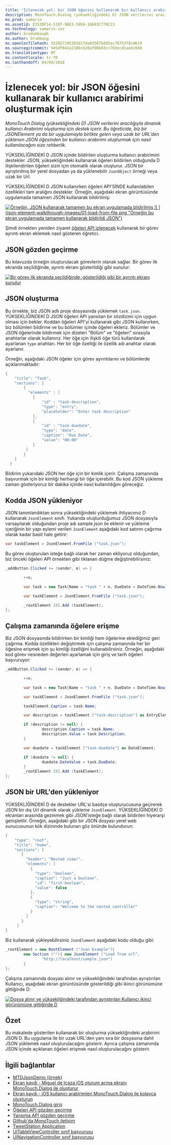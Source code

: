 ```yaml
---
title: 'İzlenecek yol: bir JSON öğesini kullanarak bir kullanıcı arabirimi oluşturmak için'
description: MonoTouch.Dialog (yüksekliğindeki D) JSON verilerini aracılığıyla dinamik kullanıcı Arabirimi oluşturma için destek içerir. Bu öğreticide, biz bir JSONElement ya da bir uygulamayla birlikte gelen veya uzak bir URL'den yüklenen JSON öğesinden bir kullanıcı arabirimi oluşturmak için nasıl kullanılacağını size rehberlik.
ms.prod: xamarin
ms.assetid: E353DF14-51D7-98E3-59EA-16683C770C23
ms.technology: xamarin-ios
author: bradumbaugh
ms.author: brumbaug
ms.openlocfilehash: 322857295383d17da03507bdd5ac78753f8c0619
ms.sourcegitcommit: 945df041e2180cb20af08b83cc703ecd1aedc6b0
ms.translationtype: MT
ms.contentlocale: tr-TR
ms.lasthandoff: 04/04/2018
---
```

# <a name="walkthrough-using-a-json-element-to-create-a-user-interface"></a>İzlenecek yol: bir JSON öğesini kullanarak bir kullanıcı arabirimi oluşturmak için

_MonoTouch.Dialog (yüksekliğindeki D) JSON verilerini aracılığıyla dinamik kullanıcı Arabirimi oluşturma için destek içerir. Bu öğreticide, biz bir JSONElement ya da bir uygulamayla birlikte gelen veya uzak bir URL'den yüklenen JSON öğesinden bir kullanıcı arabirimi oluşturmak için nasıl kullanılacağını size rehberlik._


YÜKSEKLİĞİNDEKİ D JSON içinde bildirilen oluşturma kullanıcı arabirimini destekler. JSON, yüksekliğindeki kullanarak öğeleri bildirilen olduğunda D ilişkilendirilen öğeleri sizin için otomatik olarak oluşturur. JSON bir ayrıştırılmış bir yerel dosyadan ya da yüklenebilir `JsonObject` örneği veya uzak bir Url.

YÜKSEKLİĞİNDEKİ D JSON kullanırken öğeleri API'SİNDE kullanılabilen özellikleri tam aralığını destekler. Örneğin, aşağıdaki ekran görüntüsünde uygulamada tamamen JSON kullanarak bildirilmiş:

[![](json-element-walkthrough-images/01-load-from-file.png "Örneğin, JSON kullanarak tamamen bu ekran uygulamada bildirilmiş") ](json-element-walkthrough-images/01-load-from-file.png#lightbox) [ ![ ] (json-element-walkthrough-images/01-load-from-file.png "Örneğin bu ekran uygulamada tamamen kullanarak bildirildi JSON")](json-element-walkthrough-images/01-load-from-file.png#lightbox)

Şimdi örnekten yeniden ziyaret [öğeleri API izlenecek](~/ios/user-interface/monotouch.dialog/elements-api-walkthrough.md) kullanarak bir görev ayrıntı ekran eklemek nasıl gösteren öğretici.

## <a name="json-walkthrough"></a>JSON gözden geçirme

Bu kılavuzda örneğin oluşturulacak görevlerin olanak sağlar. Bir görev ilk ekranda seçildiğinde, ayrıntı ekranı gösterildiği gibi sunulur:

 [![](json-element-walkthrough-images/03-task-list.png "Bir görev ilk ekranda seçildiğinde, gösterildiği gibi bir ayrıntı ekranı sunulur")](json-element-walkthrough-images/03-task-list.png#lightbox)

## <a name="creating-the-json"></a>JSON oluşturma

Bu örnekte, biz JSON adlı proje dosyasında yüklemek `task.json`. YÜKSEKLİĞİNDEKİ D JSON öğeleri API yansıtan bir sözdizimi için uygun olması için bekler. Koddan öğeleri API'yi kullanarak gibi JSON kullanırken, biz bölümleri bildirme ve bu bölümler içinde öğeleri ekleriz. Bölümler ve JSON öğelerinde bildirmek için dizeleri "Bölüm" ve "öğeleri" sırasıyla anahtarlar olarak kullanırız. Her öğe için ilişkili öğe türü kullanılarak ayarlanan `type` anahtarı. Her bir öğe özelliği ile özellik adı anahtar olarak ayarlanır.

Örneğin, aşağıdaki JSON öğeler için görev ayrıntılarını ve bölümlerde açıklanmaktadır:

```csharp
{
    "title": "Task",
    "sections": [
        {
          "elements" : [
            {
                "id" : "task-description",
                "type": "entry",
                "placeholder": "Enter task description"
            },
            {
                "id" : "task-duedate",
                "type": "date",
                "caption": "Due Date",
                "value": "00:00"
            }
         ]
        }
    ]
  }
```

Bildirim yukarıdaki JSON her öğe için bir kimlik içerir. Çalışma zamanında başvurmak için bir kimliği herhangi bir öğe içerebilir. Bu kod JSON yükleme zaman gösteriyoruz bir dakika içinde nasıl kullanıldığını göreceğiz.

 <a name="Loading_the_JSON_in_Code" />


## <a name="loading-the-json-in-code"></a>Kodda JSON yükleniyor

JSON tanımlandıktan sonra yüksekliğindeki yüklemek ihtiyacımız D kullanarak `JsonElement` sınıfı. Yukarıda oluşturduğumuz JSON dosyasıyla varsayılarak olduğundan proje adı sample.json ile eklenir ve yükleme içeriğinin bir yapı eylemi verilen `JsonElement` aşağıdaki kod satırını çağırma olarak kadar basit hale getirir:

```csharp
var taskElement = JsonElement.FromFile ("task.json");
```

Bu görev oluşturulan isteğe bağlı olarak her zaman ekliyoruz olduğundan, biz önceki öğeleri API örnekten gibi tıklanan düğme değiştirebilirsiniz:

```csharp
_addButton.Clicked += (sender, e) => {

        ++n;

        var task = new Task{Name = "task " + n, DueDate = DateTime.Now};

        var taskElement = JsonElement.FromFile ("task.json");

        _rootElement [0].Add (taskElement);
};
```

 <a name="Accessing_Elements_at_Runtime" />


## <a name="accessing-elements-at-runtime"></a>Çalışma zamanında öğelere erişme

Biz JSON dosyasında bildirirken bir kimliği hem öğelerine eklediğimiz geri çağırma. Kodda özellikleri değiştirmek için çalışma zamanında her bir öğesine erişmek için şu kimliği özelliğini kullanabilirsiniz. Örneğin, aşağıdaki kod görev nesneden değerleri ayarlamak için giriş ve tarih öğeleri başvuruyor:

```csharp
_addButton.Clicked += (sender, e) => {

        ++n;

        var task = new Task{Name = "task " + n, DueDate = DateTime.Now};

        var taskElement = JsonElement.FromFile ("task.json");

        taskElement.Caption = task.Name;

        var description = taskElement ["task-description"] as EntryElement;

        if (description != null) {
                description.Caption = task.Name;
                description.Value = task.Description;       
        }

        var duedate = taskElement ["task-duedate"] as DateElement;

        if (duedate != null) {                
                duedate.DateValue = task.DueDate;
        }
        _rootElement [0].Add (taskElement);
};
```

 <a name="Loading_JSON_from_a_Url" />


## <a name="loading-json-from-a-url"></a>JSON bir URL'den yükleniyor

YÜKSEKLİĞİNDEKİ D de destekler URL'si basitçe oluşturucusuna geçirerek JSON bir dış Url dinamik olarak yükleme `JsonElement`. YÜKSEKLİĞİNDEKİ D ekranları arasında gezinmek gibi JSON'isteğe bağlı olarak bildirilen hiyerarşi genişletilir. Örneğin, aşağıdaki gibi bir JSON dosyası yerel web sunucusunun kök dizininde bulunan göz önünde bulundurun:

```csharp
{
    "type": "root",
    "title": "home",
    "sections": [
       {
         "header": "Nested view!",
         "elements": [
           {
             "type": "boolean",
             "caption": "Just a boolean",
             "id": "first-boolean",
             "value": false
           },
           {
             "type": "string",
             "caption": "Welcome to the nested controller"
           }
         ]
       }
     ]
}
```

Biz kullanarak yükleyebilirsiniz `JsonElement` aşağıdaki kodu olduğu gibi:

```csharp
_rootElement = new RootElement ("Json Example"){
        new Section (""){ new JsonElement ("Load from url",
                "http://localhost/sample.json")
        }
};
```

Çalışma zamanında dosyası alınır ve yüksekliğindeki tarafından ayrıştırılan Kullanıcı, aşağıdaki ekran görüntüsünde gösterildiği gibi ikinci görünümüne gittiğinde D:

 [![](json-element-walkthrough-images/04-json-web-example.png "Dosya alınır ve yüksekliğindeki tarafından ayrıştırılan Kullanıcı ikinci görünümüne gittiğinde D")](json-element-walkthrough-images/04-json-web-example.png#lightbox)

 <a name="Summary" />


## <a name="summary"></a>Özet

Bu makalede gösterilen kullanarak bir oluşturma yüksekliğindeki arabirimi JSON D. Bu uygulama ile bir uzak URL'den yanı sıra bir dosyasına dahil JSON yüklemek nasıl oluşturulacağını gösterir. Ayrıca çalışma zamanında JSON içinde açıklanan öğeleri erişmek nasıl oluşturulacağını gösterir.


## <a name="related-links"></a>İlgili bağlantılar

- [MTDJsonDemo (örnek)](https://developer.xamarin.com/samples/MTDJsonDemo/)
- [Ekran kaydı - Miguel de Icaza iOS oturum açma ekranı MonoTouch.Dialog ile oluşturur](http://youtu.be/3butqB1EG0c)
- [Ekran kaydı - iOS kullanıcı arabirimleri MonoTouch.Dialog ile kolayca oluşturun](http://youtu.be/j7OC5r8ZkYg)
- [MonoTouch.Dialog giriş](~/ios/user-interface/monotouch.dialog/index.md)
- [Öğeleri API gözden geçirme](~/ios/user-interface/monotouch.dialog/elements-api-walkthrough.md)
- [Yansıma API gözden geçirme](~/ios/user-interface/monotouch.dialog/reflection-api-walkthrough.md)
- [Github'da MonoTouch iletişim](https://github.com/migueldeicaza/MonoTouch.Dialog)
- [TweetStation Application](https://github.com/migueldeicaza/TweetStation)
- [UITableViewController sınıf başvurusu](http://developer.apple.com/library/ios/#DOCUMENTATION/UIKit/Reference/UITableViewController_Class/Reference/Reference.html)
- [UINavigationController sınıf başvurusu](http://developer.apple.com/library/ios/#documentation/UIKit/Reference/UINavigationController_Class/Reference/Reference.html)
